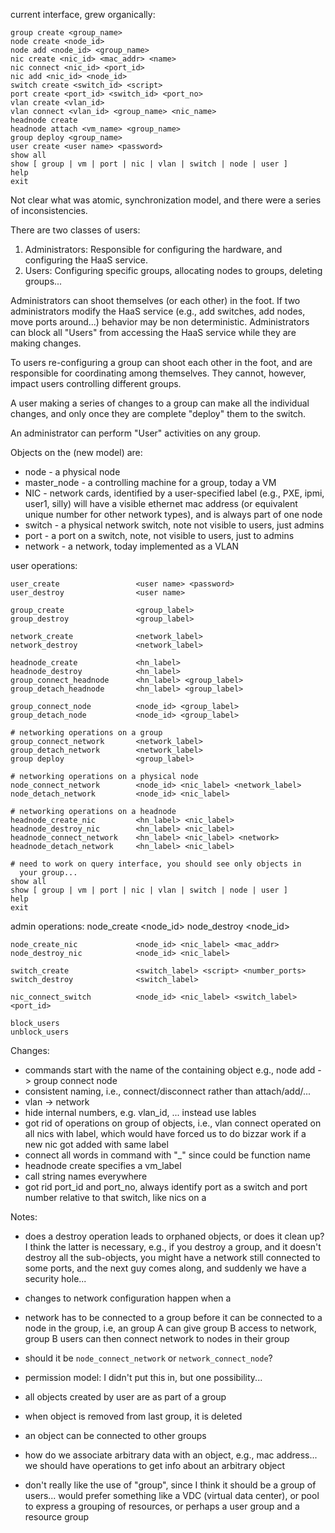 current interface, grew organically:

    group create <group_name>
    node create <node_id>
    node add <node_id> <group_name>
    nic create <nic_id> <mac_addr> <name>
    nic connect <nic_id> <port_id>
    nic add <nic_id> <node_id>
    switch create <switch_id> <script>
    port create <port_id> <switch_id> <port_no>
    vlan create <vlan_id>
    vlan connect <vlan_id> <group_name> <nic_name>
    headnode create
    headnode attach <vm_name> <group_name>
    group deploy <group_name>
    user create <user name> <password>
    show all
    show [ group | vm | port | nic | vlan | switch | node | user ]
    help
    exit

Not clear what was atomic, synchronization model, and there were a
series of inconsistencies.  

There are two classes of users:

1. Administrators: Responsible for configuring the hardware,
   and configuring the HaaS service.
2. Users: Configuring specific groups, allocating nodes to groups,
   deleting groups...

Administrators can shoot themselves (or each other) in the foot.  If
two administrators modify the HaaS service (e.g., add switches, add
nodes, move ports around...) behavior may be non deterministic.
Administrators can block all "Users" from accessing the HaaS service
while they are making changes. 

To users re-configuring a group can shoot each other in the foot, and
are responsible for coordinating among themselves.  They cannot,
however, impact users controlling different groups. 

A user making a series of changes to a group can make all the
individual changes, and only once they are complete "deploy" them to
the switch.  

An administrator can perform "User" activities on any group. 

Objects on the (new model) are:

* node - a physical node
* master_node   - a controlling machine for a group, today a VM
* NIC        	- network cards, identified by a user-specified label (e.g.,
        	  PXE, ipmi, user1, silly) will have a visible
        	  ethernet mac address (or equivalent unique number
        	  for other network types), and is always part of one node
* switch        - a physical network switch, note not visible to
        	  users, just admins
* port        	- a port on a switch, note, not visible to users, just
        	  to admins 
* network        - a network, today implemented as a VLAN

user operations:

    user_create                	<user name> <password>
    user_destroy                <user name>
 
    group_create                <group_label>
    group_destroy               <group_label>
 
    network_create              <network_label>
    network_destroy             <network_label>
 
    headnode_create             <hn_label>
    headnode_destroy            <hn_label>
    group_connect_headnode      <hn_label> <group_label>
    group_detach_headnode       <hn_label> <group_label>
 
    group_connect_node          <node_id> <group_label>
    group_detach_node           <node_id> <group_label>
 
    # networking operations on a group
    group_connect_network       <network_label> 
    group_detach_network        <network_label>
    group deploy                <group_label>
 
    # networking operations on a physical node
    node_connect_network        <node_id> <nic_label> <network_label>
    node_detach_network         <node_id> <nic_label> 
 
    # networking operations on a headnode
    headnode_create_nic         <hn_label> <nic_label> 
    headnode_destroy_nic        <hn_label> <nic_label>
    headnode_connect_network    <hn_label> <nic_label> <network>
    headnode_detach_network     <hn_label> <nic_label> 
 
    # need to work on query interface, you should see only objects in
      your group...
    show all
    show [ group | vm | port | nic | vlan | switch | node | user ]
    help
    exit

admin operations:
    node_create                	<node_id>
    node_destroy                <node_id>
 
    node_create_nic             <node_id> <nic_label> <mac_addr>
    node_destroy_nic            <node_id> <nic_label> 
 
    switch_create               <switch_label> <script> <number_ports>
    switch_destroy              <switch_label> 
 
    nic_connect_switch          <node_id> <nic_label> <switch_label> <port_id>
 
    block_users
    unblock_users


Changes:

* commands start with the name of the containing object
  e.g., node add -> group connect node 
* consistent naming, i.e., connect/disconnect rather than
  attach/add/...
* vlan -> network
* hide internal numbers, e.g. vlan_id, ... instead use lables
* got rid of operations on group of objects, i.e., vlan connect
  operated on all nics with label, which would have forced us to do
  bizzar work if a new nic got added with same label
* connect all words in command with "_" since could be function name
* headnode create specifies a vm_label
* call string names everywhere
* got rid port_id and port_no, always identify port as a switch and
  port number relative to that switch, like nics on a 

Notes:

* does a destroy operation leads to orphaned objects, or does it clean
  up?  I think the latter is necessary, e.g., if you destroy a group,
  and it doesn't destroy all the sub-objects, you might have a network
  still connected to some ports, and the next guy comes along, and
  suddenly we have a security hole... 
* changes to network configuration happen when a 
* network has to be connected to a group before it can be connected 
  to a node in the group, i.e, an group A can give group B access to
  network, group B users can then connect network to nodes in their group
* should it be `node_connect_network` or `network_connect_node`?

* permission model: I didn't put this in, but one possibility...
 * all objects created by user are as part of a group
 * when object is removed from last group, it is deleted
 * an object can be connected to other groups

* how do we associate arbitrary data with an object, e.g., mac
  address... we should have operations to get info about an arbitrary
  object 

* don't really like the use of "group", since I think it should be a
  group of users... would prefer something like a VDC (virtual data
  center), or pool to express a grouping of resources, or perhaps a
  user group and a resource group
